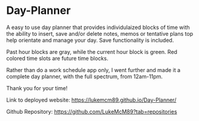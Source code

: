 # Day-Planner
A easy to use day planner that provides individulaized blocks of time with the ability to insert, save and/or delete notes, memos or tentative plans top help orientate and manage your day. Save functionality is included.

Past hour blocks are gray, while the current hour block is green. Red colored time slots are future time blocks. 

Rather than do a work schedule app only, I went further and made it a complete day planner, with the full spectrum, from 12am-11pm. 

Thank you for your time!


Link to deployed website: https://lukemcm89.github.io/Day-Planner/

Github Repository: https://github.com/LukeMcM89?tab=repositories

